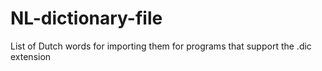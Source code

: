 # NL-dictionary-file
List of Dutch words for importing them for programs that support the .dic extension
